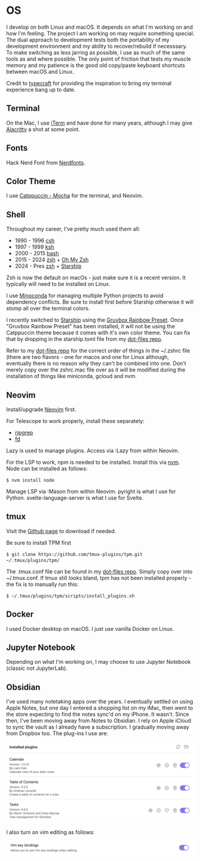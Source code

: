 # OS 

I develop on both Linux and macOS. It depends on what I'm working on and how I'm feeling. The project I am working on may require something special. The dual approach to development tests both the portability of my development environment and my ability to recover/rebuild if necesssary. To make switching as less jarring as possible, I use as much of the same tools as and where possible. The only point of friction that tests my muscle memory and my patience is the good old copy/paste keyboard shortcuts between macOS and Linux. 

Credit to [typecraft](https://www.youtube.com/watch?v=ZDV4edcaXSY) for providing the inspiration to bring my terminal experience bang up to date.

## Terminal 

On the Mac, I use [iTerm](https://iterm2.com) and have done for many years, although I may give [Alacritty](https://github.com/alacritty/alacritty) a shot at some point.

## Fonts

Hack Nerd Font from [Nerdfonts](https://www.nerdfonts.com/font-downloads).

## Color Theme

I use [Catppuccin - Mocha](https://github.com/catppuccin/catppuccin) for the terminal, and Neovim.

## Shell

Throughout my career, I've pretty much used them all: 

- 1990 - 1996 [csh](https://en.wikipedia.org/wiki/C_shell)
- 1997 - 1999 [ksh](https://en.wikipedia.org/wiki/KornShell)
- 2000 - 2015 [bash](https://www.gnu.org/software/bash/)
- 2015 - 2024 [zsh](https://zsh.sourceforge.io) + [Oh My Zsh](https://ohmyz.sh)
- 2024 - Pres [zsh](https://zsh.sourceforge.io) + [Starship](https://starship.rs)

Zsh is now the default on macOs - just make sure it is a recent version. It typically will need to be installed on Linux.

I use [Minoconda](https://docs.anaconda.com/free/miniconda/index.html) for managing multiple Python projects to avoid dependency conflicts. Be sure to install first before Starship otherwise it will stomp all over the terminal colors.

I recently switched to [Starship](https://starship.rs) using the [Gruvbox Rainbow Preset](https://starship.rs/presets/gruvbox-rainbow). Once "Gruvbox Rainbow Preset" has been installed, it will not be using the Catppuccin theme because it comes with it's own color theme. You can fix that by dropping in the starship.toml file from my [dot-files repo](https://github.com/jasondchambers/dot-files).

Refer to my [dot-files repo](https://github.com/jasondchambers/dot-files) for the correct order of things in the ~/.zshrc file (there are two flavors - one for macos and one for Linux although, eventually there is no reason why they can't be combined into one. Don't merely copy over the zshrc.mac file over as it will be modified during the installation of things like miniconda, gcloud and nvm. 

## Neovim

Install/upgrade [Neovim](https://neovim.io) first.

For Telescope to work properly, install these separately:

 - [ripgrep](https://github.com/BurntSushi/ripgrep)
 - [fd](https://github.com/sharkdp/fd)

Lazy is used to manage plugins. Access via :Lazy from within Neovim.

For the LSP to work, npm is needed to be installed. Install this via [nvm](https://github.com/nvm-sh/nvm). Node can be installed as follows:

    $ nvm install node

Manage LSP via :Mason from within Neovim. pyright is what I use for Python. svelte-language-server is what I use for Svelte.

## tmux

Visit the [Github page](https://github.com/tmux/tmux/wiki) to download if needed. 

Be sure to install TPM first 

    $ git clone https://github.com/tmux-plugins/tpm.git ~/.tmux/plugins/tpm/

The .tmux.conf file can be found in my [dot-files repo](https://github.com/jasondchambers/dot-files). Simply copy over into ~/.tmux.conf. If tmux still looks bland, tpm has not been installed properly - the fix is to manually run this:

    $ ~/.tmux/plugins/tpm/scripts/install_plugins.sh

## Docker

I used Docker desktop on macOS. I just use vanilla Docker on Linux.

## Jupyter Notebook

Depending on what I'm working on, I may choose to use Jupyter Notebook (classic not JupyterLab). 

## Obsidian

I've used many notetaking apps over the years. I eventually settled on using Apple Notes, but one day I entered a shopping list on my iMac, then went to the store expecting to find the notes sync'd on my iPhone. It wasn't. Since then, I've been moving away from Notes to Obsidian. I rely on Apple iCloud to sync the vault as I already have a subscription. I gradually moving away from Dropbox too. The plug-ins I use are:

![Obsidian plugins](Obsidianplugins.png)

I also turn on vim editing as follows:

![Turning on VIM key bindings](Obsidianvim.png)



